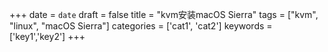 +++
date = `date`
draft = false
title = "kvm安装macOS Sierra"
tags = ["kvm", "linux", "macOS Sierra"]
categories = ['cat1', 'cat2']
keywords = ['key1','key2']
+++
